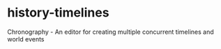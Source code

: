 # history-timelines
Chronography - An editor for creating multiple concurrent timelines and world events
